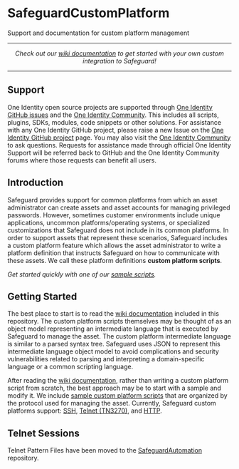 # SafeguardCustomPlatform

Support and documentation for custom platform management

-----------

<p align="center">
<i>Check out our <a href="../../wiki">wiki documentation</a> to get started with your own custom integration to Safeguard!</i>
</p>

-----------

## Support

One Identity open source projects are supported through [One Identity GitHub issues](https://github.com/OneIdentity/SafeguardCustomPlatform/issues) and the [One Identity Community](https://www.oneidentity.com/community/). This includes all scripts, plugins, SDKs, modules, code snippets or other solutions. For assistance with any One Identity GitHub project, please raise a new Issue on the [One Identity GitHub project](https://github.com/OneIdentity/SafeguardCustomPlatform/issues) page. You may also visit the [One Identity Community](https://www.oneidentity.com/community/) to ask questions.  Requests for assistance made through official One Identity Support will be referred back to GitHub and the One Identity Community forums where those requests can benefit all users.

## Introduction

Safeguard provides support for common platforms from which an asset
administrator can create assets and asset accounts for managing privileged
passwords.  However, sometimes customer environments include unique
applications, uncommon platforms/operating systems, or specialized
customizations that Safeguard does not include in its common platforms.  In
order to support assets that represent these scenarios, Safeguard includes a
custom platform feature which allows the asset administrator to write a
platform definition that instructs Safeguard on how to communicate with these
assets.  We call these platform definitions **custom platform scripts**.

<i>Get started quickly with one of our <a href="SampleScripts">sample scripts</a>.</i>

## Getting Started

The best place to start is to read the <a href="../../wiki">wiki documentation</a>
included in this repository.  The custom platform scripts themselves may be
thought of as an object model representing an intermediate language that is
executed by Safeguard to manage the asset.  The custom platform intermediate
language is similar to a parsed syntax tree.  Safeguard uses JSON to represent
this intermediate language object model to avoid complications and security
vulnerabilities related to parsing and interpreting a domain-specific language
or a common scripting language.

After reading the <a href="../../wiki">wiki documentation</a>, rather than writing a
custom platform script from scratch, the best approach may be to start with
a sample and modify it.  We include <a href="SampleScripts">sample custom
platform scripts</a> that are organized by the protocol used for managing the
asset.  Currently, Safeguard custom platforms support:
<a href="SampleScripts/SSH">SSH</a>,
<a href="SampleScripts/Telnet">Telnet (TN3270)</a>, and
<a href="SampleScripts/HTTP">HTTP</a>.

## Telnet Sessions

Telnet Pattern Files have been moved to the [SafeguardAutomation](https://github.com/OneIdentity/SafeguardAutomation/tree/master/Terminal%20Pattern%20Files) repository.
